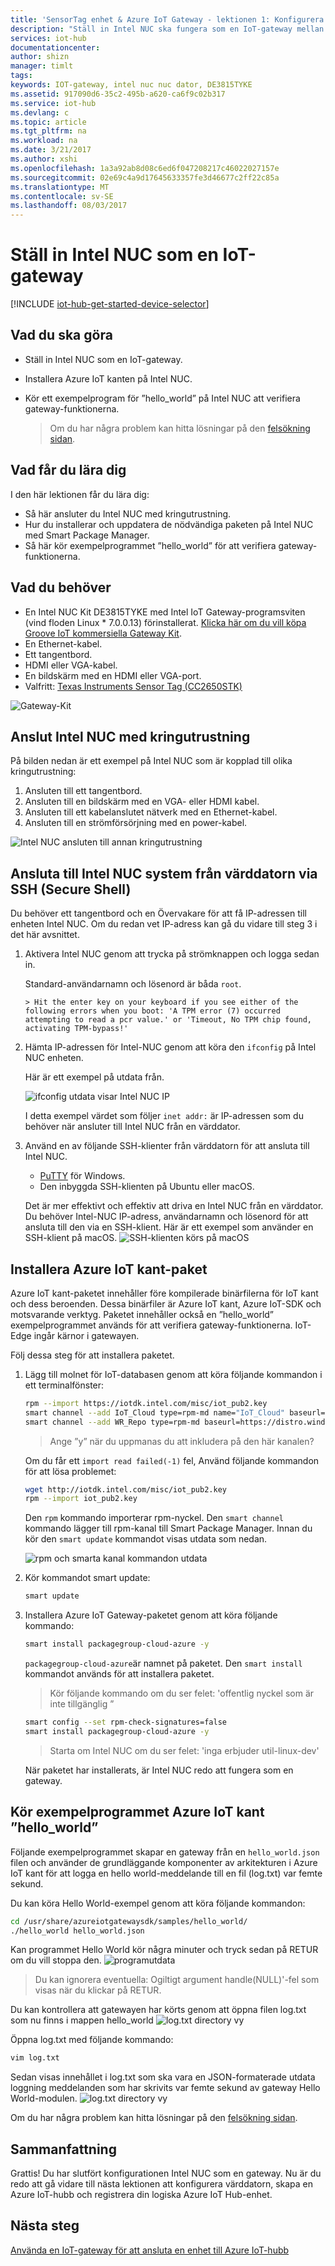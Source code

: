 ```yaml
---
title: 'SensorTag enhet & Azure IoT Gateway - lektionen 1: Konfigurera Intel NUC | Microsoft Docs'
description: "Ställ in Intel NUC ska fungera som en IoT-gateway mellan en sensor och Azure IoT-hubb för att samla in sensorinformation och skicka den till IoT-hubb."
services: iot-hub
documentationcenter: 
author: shizn
manager: timlt
tags: 
keywords: IOT-gateway, intel nuc nuc dator, DE3815TYKE
ms.assetid: 917090d6-35c2-495b-a620-ca6f9c02b317
ms.service: iot-hub
ms.devlang: c
ms.topic: article
ms.tgt_pltfrm: na
ms.workload: na
ms.date: 3/21/2017
ms.author: xshi
ms.openlocfilehash: 1a3a92ab8d08c6ed6f047208217c46022027157e
ms.sourcegitcommit: 02e69c4a9d17645633357fe3d46677c2ff22c85a
ms.translationtype: MT
ms.contentlocale: sv-SE
ms.lasthandoff: 08/03/2017
---
```

# <a name="set-up-intel-nuc-as-an-iot-gateway"></a>Ställ in Intel NUC som en IoT-gateway
[!INCLUDE [iot-hub-get-started-device-selector](../../includes/iot-hub-get-started-device-selector.md)]

## <a name="what-you-will-do"></a>Vad du ska göra

- Ställ in Intel NUC som en IoT-gateway.
- Installera Azure IoT kanten på Intel NUC.
- Kör ett exempelprogram för ”hello_world” på Intel NUC att verifiera gateway-funktionerna.

  > Om du har några problem kan hitta lösningar på den [felsökning sidan](iot-hub-gateway-kit-c-troubleshooting.md).

## <a name="what-you-will-learn"></a>Vad får du lära dig

I den här lektionen får du lära dig:

- Så här ansluter du Intel NUC med kringutrustning.
- Hur du installerar och uppdatera de nödvändiga paketen på Intel NUC med Smart Package Manager.
- Så här kör exempelprogrammet ”hello_world” för att verifiera gateway-funktionerna.

## <a name="what-you-need"></a>Vad du behöver

- En Intel NUC Kit DE3815TYKE med Intel IoT Gateway-programsviten (vind floden Linux * 7.0.0.13) förinstallerat. [Klicka här om du vill köpa Groove IoT kommersiella Gateway Kit](https://www.seeedstudio.com/Grove-IoT-Commercial-Gateway-Kit-p-2724.html).
- En Ethernet-kabel.
- Ett tangentbord.
- HDMI eller VGA-kabel.
- En bildskärm med en HDMI eller VGA-port.
- Valfritt: [Texas Instruments Sensor Tag (CC2650STK)](http://www.ti.com/tool/cc2650stk)

![Gateway-Kit](media/iot-hub-gateway-kit-lessons/lesson1/kit.png)

## <a name="connect-intel-nuc-with-the-peripherals"></a>Anslut Intel NUC med kringutrustning

På bilden nedan är ett exempel på Intel NUC som är kopplad till olika kringutrustning:

1. Ansluten till ett tangentbord.
2. Ansluten till en bildskärm med en VGA- eller HDMI kabel.
3. Ansluten till ett kabelanslutet nätverk med en Ethernet-kabel.
4. Ansluten till en strömförsörjning med en power-kabel.

![Intel NUC ansluten till annan kringutrustning](media/iot-hub-gateway-kit-lessons/lesson1/nuc.png)

## <a name="connect-to-the-intel-nuc-system-from-host-computer-via-secure-shell-ssh"></a>Ansluta till Intel NUC system från värddatorn via SSH (Secure Shell)

Du behöver ett tangentbord och en Övervakare för att få IP-adressen till enheten Intel NUC. Om du redan vet IP-adress kan gå du vidare till steg 3 i det här avsnittet.

1. Aktivera Intel NUC genom att trycka på strömknappen och logga sedan in.

   Standard-användarnamn och lösenord är båda `root`.

       > Hit the enter key on your keyboard if you see either of the following errors when you boot: 'A TPM error (7) occurred attempting to read a pcr value.' or 'Timeout, No TPM chip found, activating TPM-bypass!'

2. Hämta IP-adressen för Intel-NUC genom att köra den `ifconfig` på Intel NUC enheten.

   Här är ett exempel på utdata från.

   ![ifconfig utdata visar Intel NUC IP](media/iot-hub-gateway-kit-lessons/lesson1/ifconfig.png)

   I detta exempel värdet som följer `inet addr:` är IP-adressen som du behöver när ansluter till Intel NUC från en värddator.

3. Använd en av följande SSH-klienter från värddatorn för att ansluta till Intel NUC.

    - [PuTTY](http://www.putty.org/) för Windows.
    - Den inbyggda SSH-klienten på Ubuntu eller macOS.

   Det är mer effektivt och effektiv att driva en Intel NUC från en värddator. Du behöver Intel-NUC IP-adress, användarnamn och lösenord för att ansluta till den via en SSH-klient. Här är ett exempel som använder en SSH-klient på macOS.
   ![SSH-klienten körs på macOS](media/iot-hub-gateway-kit-lessons/lesson1/ssh.png)

## <a name="install-the-azure-iot-edge-package"></a>Installera Azure IoT kant-paket

Azure IoT kant-paketet innehåller före kompilerade binärfilerna för IoT kant och dess beroenden. Dessa binärfiler är Azure IoT kant, Azure IoT-SDK och motsvarande verktyg. Paketet innehåller också en ”hello_world” exempelprogrammet används för att verifiera gateway-funktionerna. IoT-Edge ingår kärnor i gatewayen. 

Följ dessa steg för att installera paketet.

1. Lägg till molnet för IoT-databasen genom att köra följande kommandon i ett terminalfönster:

   ```bash
   rpm --import https://iotdk.intel.com/misc/iot_pub2.key
   smart channel --add IoT_Cloud type=rpm-md name="IoT_Cloud" baseurl=http://iotdk.intel.com/repos/iot-cloud/wrlinux7/rcpl13/ -y
   smart channel --add WR_Repo type=rpm-md baseurl=https://distro.windriver.com/release/idp-3-xt/public_feeds/WR-IDP-3-XT-Intel-Baytrail-public-repo/RCPL13/corei7_64/
   ```

   > Ange ”y” när du uppmanas du att inkludera på den här kanalen?
   
   Om du får ett `import read failed(-1)` fel, Använd följande kommandon för att lösa problemet:
   ```bash
   wget http://iotdk.intel.com/misc/iot_pub2.key 
   rpm --import iot_pub2.key  
   ```

   Den `rpm` kommando importerar rpm-nyckel. Den `smart channel` kommando lägger till rpm-kanal till Smart Package Manager. Innan du kör den `smart update` kommandot visas utdata som nedan.

   ![rpm och smarta kanal kommandon utdata](media/iot-hub-gateway-kit-lessons/lesson1/rpm_smart_channel.png)

2. Kör kommandot smart update:

   ```bash
   smart update
   ```

3. Installera Azure IoT Gateway-paketet genom att köra följande kommando:

   ```bash
   smart install packagegroup-cloud-azure -y
   ```

   `packagegroup-cloud-azure`är namnet på paketet. Den `smart install` kommandot används för att installera paketet.

    > Kör följande kommando om du ser felet: 'offentlig nyckel som är inte tillgänglig ”

    ```bash
    smart config --set rpm-check-signatures=false
    smart install packagegroup-cloud-azure -y
    ```
    > Starta om Intel NUC om du ser felet: 'inga erbjuder util-linux-dev'

   När paketet har installerats, är Intel NUC redo att fungera som en gateway.

## <a name="run-the-azure-iot-edge-helloworld-sample-application"></a>Kör exempelprogrammet Azure IoT kant ”hello_world”

Följande exempelprogrammet skapar en gateway från en `hello_world.json` filen och använder de grundläggande komponenter av arkitekturen i Azure IoT kant för att logga en hello world-meddelande till en fil (log.txt) var femte sekund.

Du kan köra Hello World-exempel genom att köra följande kommandon:

```bash
cd /usr/share/azureiotgatewaysdk/samples/hello_world/
./hello_world hello_world.json
```

Kan programmet Hello World kör några minuter och tryck sedan på RETUR om du vill stoppa den.
![programutdata](media/iot-hub-gateway-kit-lessons/lesson1/hello_world.png)

> Du kan ignorera eventuella: Ogiltigt argument handle(NULL)'-fel som visas när du klickar på RETUR.

Du kan kontrollera att gatewayen har körts genom att öppna filen log.txt som nu finns i mappen hello_world ![log.txt directory vy](media/iot-hub-gateway-kit-lessons/lesson1/logtxtdir.png)

Öppna log.txt med följande kommando:

```bash
vim log.txt
```

Sedan visas innehållet i log.txt som ska vara en JSON-formaterade utdata loggning meddelanden som har skrivits var femte sekund av gateway Hello World-modulen.
![log.txt directory vy](media/iot-hub-gateway-kit-lessons/lesson1/logtxtview.png)

Om du har några problem kan hitta lösningar på den [felsökning sidan](iot-hub-gateway-kit-c-troubleshooting.md).

## <a name="summary"></a>Sammanfattning

Grattis! Du har slutfört konfigurationen Intel NUC som en gateway. Nu är du redo att gå vidare till nästa lektionen att konfigurera värddatorn, skapa en Azure IoT-hubb och registrera din logiska Azure IoT Hub-enhet.

## <a name="next-steps"></a>Nästa steg
[Använda en IoT-gateway för att ansluta en enhet till Azure IoT-hubb](iot-hub-gateway-kit-c-iot-gateway-connect-device-to-cloud.md)

